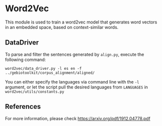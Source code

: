 # Word2Vec
This module is used to train a word2vec model that generates word vectors in an embedded space,
 based on context-similar words.

## DataDriver
To parse and filter the sentences generated by `align.py`, execute the following command:
```
word2vec/data_driver.py -l es en -f ../gebiotoolkit/corpus_alignment/aligned/
```
You can either specify the languages via command line with the `-l` argument, or let the script pull the desired
 languages from `LANGUAGES`  in `word2vec/utils/constants.py` 

## References
For more information, please check https://arxiv.org/pdf/1912.04778.pdf

